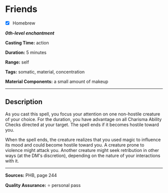 # Friends

- [x] Homebrew

***0th-level enchantment***

**Casting Time:** action

**Duration:** 5 minutes

**Range:** self

**Tags:** somatic, material, concentration

**Material Components:** a small amount of makeup

---

## Description
As you cast this spell, you focus your attention on one non-hostile creature of your choice.
For the duration, you have advantage on all Charisma Ability Checks directed at your target.
The spell ends if it becomes hostile toward you.

When the spell ends, the creature realizes that you used magic to influence its mood and could become hostile toward you.
A creature prone to violence might attack you.
Another creature might seek retribution in other ways (at the DM's discretion), depending on the nature of your interactions with it.

---

**Sources:** PHB, page 244

**Quality Assurance:** :star: personal pass

